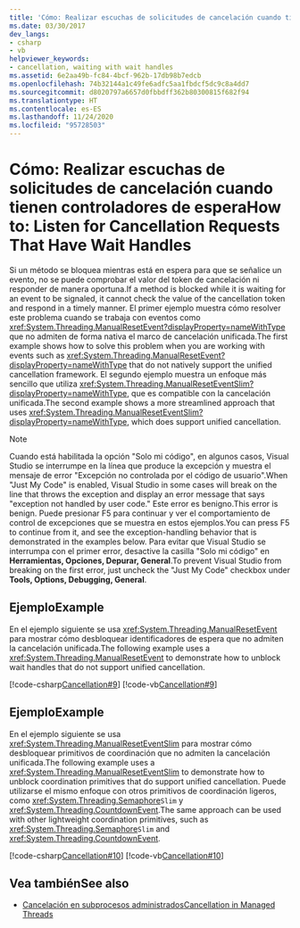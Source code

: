 ```yaml
---
title: 'Cómo: Realizar escuchas de solicitudes de cancelación cuando tienen controladores de espera'
ms.date: 03/30/2017
dev_langs:
- csharp
- vb
helpviewer_keywords:
- cancellation, waiting with wait handles
ms.assetid: 6e2aa49b-fc84-4bcf-962b-17db98b7edcb
ms.openlocfilehash: 74b32144a1c49fe6adfc5aa1fbdcf5dc9c8a4dd7
ms.sourcegitcommit: d8020797a6657d0fbbdff362b80300815f682f94
ms.translationtype: HT
ms.contentlocale: es-ES
ms.lasthandoff: 11/24/2020
ms.locfileid: "95728503"
---
```

# <a name="how-to-listen-for-cancellation-requests-that-have-wait-handles"></a><span data-ttu-id="adec2-102">Cómo: Realizar escuchas de solicitudes de cancelación cuando tienen controladores de espera</span><span class="sxs-lookup"><span data-stu-id="adec2-102">How to: Listen for Cancellation Requests That Have Wait Handles</span></span>

<span data-ttu-id="adec2-103">Si un método se bloquea mientras está en espera para que se señalice un evento, no se puede comprobar el valor del token de cancelación ni responder de manera oportuna.</span><span class="sxs-lookup"><span data-stu-id="adec2-103">If a method is blocked while it is waiting for an event to be signaled, it cannot check the value of the cancellation token and respond in a timely manner.</span></span> <span data-ttu-id="adec2-104">El primer ejemplo muestra cómo resolver este problema cuando se trabaja con eventos como <xref:System.Threading.ManualResetEvent?displayProperty=nameWithType> que no admiten de forma nativa el marco de cancelación unificada.</span><span class="sxs-lookup"><span data-stu-id="adec2-104">The first example shows how to solve this problem when you are working with events such as <xref:System.Threading.ManualResetEvent?displayProperty=nameWithType> that do not natively support the unified cancellation framework.</span></span> <span data-ttu-id="adec2-105">El segundo ejemplo muestra un enfoque más sencillo que utiliza <xref:System.Threading.ManualResetEventSlim?displayProperty=nameWithType>, que es compatible con la cancelación unificada.</span><span class="sxs-lookup"><span data-stu-id="adec2-105">The second example shows a more streamlined approach that uses <xref:System.Threading.ManualResetEventSlim?displayProperty=nameWithType>, which does support unified cancellation.</span></span>  
  
> [!NOTE]
> <span data-ttu-id="adec2-106">Cuando está habilitada la opción "Solo mi código", en algunos casos, Visual Studio se interrumpe en la línea que produce la excepción y muestra el mensaje de error "Excepción no controlada por el código de usuario".</span><span class="sxs-lookup"><span data-stu-id="adec2-106">When "Just My Code" is enabled, Visual Studio in some cases will break on the line that throws the exception and display an error message that says "exception not handled by user code."</span></span> <span data-ttu-id="adec2-107">Este error es benigno.</span><span class="sxs-lookup"><span data-stu-id="adec2-107">This error is benign.</span></span> <span data-ttu-id="adec2-108">Puede presionar F5 para continuar y ver el comportamiento de control de excepciones que se muestra en estos ejemplos.</span><span class="sxs-lookup"><span data-stu-id="adec2-108">You can press F5 to continue from it, and see the exception-handling behavior that is demonstrated in the examples below.</span></span> <span data-ttu-id="adec2-109">Para evitar que Visual Studio se interrumpa con el primer error, desactive la casilla "Solo mi código" en **Herramientas, Opciones, Depurar, General**.</span><span class="sxs-lookup"><span data-stu-id="adec2-109">To prevent Visual Studio from breaking on the first error, just uncheck the "Just My Code" checkbox under **Tools, Options, Debugging, General**.</span></span>  
  
## <a name="example"></a><span data-ttu-id="adec2-110">Ejemplo</span><span class="sxs-lookup"><span data-stu-id="adec2-110">Example</span></span>  

 <span data-ttu-id="adec2-111">En el ejemplo siguiente se usa <xref:System.Threading.ManualResetEvent> para mostrar cómo desbloquear identificadores de espera que no admiten la cancelación unificada.</span><span class="sxs-lookup"><span data-stu-id="adec2-111">The following example uses a <xref:System.Threading.ManualResetEvent> to demonstrate how to unblock wait handles that do not support unified cancellation.</span></span>  
  
 [!code-csharp[Cancellation#9](../../../samples/snippets/csharp/VS_Snippets_Misc/cancellation/cs/cancellationex9.cs#9)]
 [!code-vb[Cancellation#9](../../../samples/snippets/visualbasic/VS_Snippets_Misc/cancellation/vb/cancellationex9.vb#9)]  
  
## <a name="example"></a><span data-ttu-id="adec2-112">Ejemplo</span><span class="sxs-lookup"><span data-stu-id="adec2-112">Example</span></span>  

 <span data-ttu-id="adec2-113">En el ejemplo siguiente se usa <xref:System.Threading.ManualResetEventSlim> para mostrar cómo desbloquear primitivos de coordinación que no admiten la cancelación unificada.</span><span class="sxs-lookup"><span data-stu-id="adec2-113">The following example uses a <xref:System.Threading.ManualResetEventSlim> to demonstrate how to unblock coordination primitives that do support unified cancellation.</span></span> <span data-ttu-id="adec2-114">Puede utilizarse el mismo enfoque con otros primitivos de coordinación ligeros, como <xref:System.Threading.Semaphore>`Slim` y <xref:System.Threading.CountdownEvent>.</span><span class="sxs-lookup"><span data-stu-id="adec2-114">The same approach can be used with other lightweight coordination primitives, such as <xref:System.Threading.Semaphore>`Slim` and <xref:System.Threading.CountdownEvent>.</span></span>  
  
 [!code-csharp[Cancellation#10](../../../samples/snippets/csharp/VS_Snippets_Misc/cancellation/cs/cancellationex10.cs#10)]
 [!code-vb[Cancellation#10](../../../samples/snippets/visualbasic/VS_Snippets_Misc/cancellation/vb/cancellationex10.vb#10)]  
  
## <a name="see-also"></a><span data-ttu-id="adec2-115">Vea también</span><span class="sxs-lookup"><span data-stu-id="adec2-115">See also</span></span>

- [<span data-ttu-id="adec2-116">Cancelación en subprocesos administrados</span><span class="sxs-lookup"><span data-stu-id="adec2-116">Cancellation in Managed Threads</span></span>](cancellation-in-managed-threads.md)
